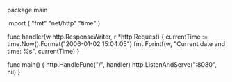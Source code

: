 package main

import (
	"fmt"
	"net/http"
	"time"
)

func handler(w http.ResponseWriter, r *http.Request) {
	currentTime := time.Now().Format("2006-01-02 15:04:05")
	fmt.Fprintf(w, "Current date and time: %s", currentTime)
}

func main() {
	http.HandleFunc("/", handler)
	http.ListenAndServe(":8080", nil)
}
